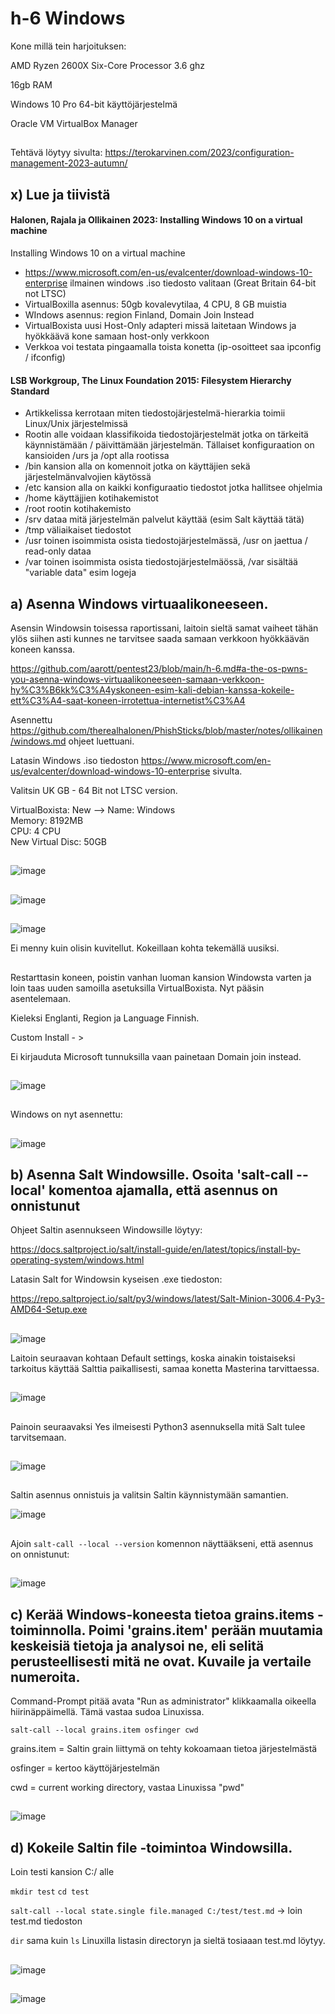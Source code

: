 # h-6  Windows

Kone millä tein harjoituksen:

AMD Ryzen 2600X Six-Core Processor 3.6 ghz  

16gb RAM  

Windows 10 Pro 64-bit käyttöjärjestelmä  

Oracle VM VirtualBox Manager  

##

Tehtävä löytyy sivulta: https://terokarvinen.com/2023/configuration-management-2023-autumn/

## x)  Lue ja tiivistä  

#### Halonen, Rajala ja Ollikainen 2023: Installing Windows 10 on a virtual machine  

Installing Windows 10 on a virtual machine  

-  https://www.microsoft.com/en-us/evalcenter/download-windows-10-enterprise  ilmainen windows .iso tiedosto valitaan (Great Britain 64-bit not LTSC)
-  VirtualBoxilla asennus: 50gb kovalevytilaa, 4 CPU, 8 GB muistia
-  WIndows asennus: region Finland, Domain Join Instead  
-  VirtualBoxista uusi Host-Only adapteri missä laitetaan Windows ja hyökkäävä kone samaan host-only verkkoon
-  Verkkoa voi testata pingaamalla toista konetta (ip-osoitteet saa ipconfig / ifconfig)

#### LSB Workgroup, The Linux Foundation 2015: Filesystem Hierarchy Standard 

-  Artikkelissa kerrotaan miten tiedostojärjestelmä-hierarkia toimii Linux/Unix järjestelmissä
-  Rootin alle voidaan klassifikoida tiedostojärjestelmät jotka on tärkeitä käynnistämään / päivittämään järjestelmän. Tällaiset konfiguraation on kansioiden /urs ja /opt alla rootissa
-  /bin kansion alla on komennoit jotka on käyttäjien sekä järjestelmänvalvojien käytössä
-  /etc kansion alla on kaikki konfiguraatio tiedostot jotka hallitsee ohjelmia
-  /home käyttäjjien kotihakemistot
-  /root rootin kotihakemisto
-  /srv dataa mitä järjestelmän palvelut käyttää (esim Salt käyttää tätä)
-  /tmp väliaikaiset tiedostot
-  /usr toinen isoimmista osista tiedostojärjestelmässä, /usr on jaettua / read-only dataa
-  /var toinen isoimmista osista tiedostojärjestelmäössä, /var sisältää "variable data" esim logeja
  

## a)  Asenna Windows virtuaalikoneeseen.  

Asensin Windowsin toisessa raportissani, laitoin sieltä samat vaiheet tähän ylös siihen asti kunnes ne tarvitsee saada samaan verkkoon hyökkäävän koneen kanssa. 

https://github.com/aarott/pentest23/blob/main/h-6.md#a-the-os-pwns-you-asenna-windows-virtuaalikoneeseen-samaan-verkkoon-hy%C3%B6kk%C3%A4yskoneen-esim-kali-debian-kanssa-kokeile-ett%C3%A4-saat-koneen-irrotettua-internetist%C3%A4

Asennettu https://github.com/therealhalonen/PhishSticks/blob/master/notes/ollikainen/windows.md ohjeet luettuani.  

Latasin Windows .iso tiedoston https://www.microsoft.com/en-us/evalcenter/download-windows-10-enterprise sivulta.  

Valitsin UK GB - 64 Bit not LTSC version.    

VirtualBoxista: New -->
Name: Windows  
Memory: 8192MB  
CPU: 4 CPU  
New Virtual Disc: 50GB   

##  

![image](https://github.com/aarott/pentest23/assets/78908566/97510de6-098b-4dc6-a23b-3a0e530072a6)  

##  

![image](https://github.com/aarott/pentest23/assets/78908566/5a82bc0c-810c-43c0-826b-f2a2894d5185)  

##  

![image](https://github.com/aarott/pentest23/assets/78908566/a647d35e-9172-4665-b05d-d00021268822)  

Ei menny kuin olisin kuvitellut. Kokeillaan kohta tekemällä uusiksi.  

##  

Restarttasin koneen, poistin vanhan luoman kansion Windowsta varten ja loin taas uuden samoilla asetuksilla VirtualBoxista. Nyt pääsin asentelemaan.  

Kieleksi Englanti, Region ja Language Finnish.  

Custom Install - >   

Ei kirjauduta Microsoft tunnuksilla vaan painetaan Domain join instead.  

##  

![image](https://github.com/aarott/pentest23/assets/78908566/ab4cc195-f736-47b1-b9f2-1915f21b0db5)  

##  

Windows on nyt asennettu: 

##

![image](https://github.com/aarott/pentest23/assets/78908566/5f4135b5-9031-4f23-a58d-34196af5325e)    

##  

## b) Asenna Salt Windowsille. Osoita 'salt-call --local' komentoa ajamalla, että asennus on onnistunut  

Ohjeet Saltin asennukseen Windowsille löytyy:  

https://docs.saltproject.io/salt/install-guide/en/latest/topics/install-by-operating-system/windows.html  

Latasin Salt for Windowsin kyseisen .exe tiedoston:  

https://repo.saltproject.io/salt/py3/windows/latest/Salt-Minion-3006.4-Py3-AMD64-Setup.exe  

## 

![image](https://github.com/aarott/palvelinten_hallinta/assets/78908566/c99b0023-1120-49a7-944c-362998a0ce12)  

Laitoin seuraavan kohtaan Default settings, koska ainakin toistaiseksi tarkoitus käyttää Salttia paikallisesti, samaa konetta Masterina tarvittaessa.  

##  

![image](https://github.com/aarott/palvelinten_hallinta/assets/78908566/ecf6c2df-3abf-4456-877d-0ce2a9f61969)  

## 

Painoin seuraavaksi Yes ilmeisesti Python3 asennuksella mitä Salt tulee tarvitsemaan.  

##  

![image](https://github.com/aarott/palvelinten_hallinta/assets/78908566/41c702e1-91c3-4226-b751-0a5a63930ef9)  

## 

Saltin asennus onnistuis ja valitsin Saltin käynnistymään samantien.  

![image](https://github.com/aarott/palvelinten_hallinta/assets/78908566/af47a7a4-1c4c-416b-92bb-2a45899d663d)  

##  

Ajoin `salt-call --local --version` komennon näyttääkseni, että asennus on onnistunut:  

##  

![image](https://github.com/aarott/palvelinten_hallinta/assets/78908566/37e41818-a6c5-439e-a9d5-70df6be3f6cb)  

## 

## c) Kerää Windows-koneesta tietoa grains.items -toiminnolla. Poimi 'grains.item' perään muutamia keskeisiä tietoja ja analysoi ne, eli selitä perusteellisesti mitä ne ovat. Kuvaile ja vertaile numeroita.

Command-Prompt pitää avata "Run as administrator" klikkaamalla oikeella hiirinäppäimellä. Tämä vastaa sudoa Linuxissa.  

`salt-call --local grains.item osfinger cwd` 

grains.item = Saltin grain liittymä on tehty kokoamaan tietoa järjestelmästä  

osfinger = kertoo käyttöjärjestelmän  

cwd = current working directory, vastaa Linuxissa "pwd"  

## 

![image](https://github.com/aarott/palvelinten_hallinta/assets/78908566/fe7d00c5-4412-42a8-845d-b12603851807)  

##  

## d) Kokeile Saltin file -toimintoa Windowsilla.  


Loin testi kansion C:/ alle 

`mkdir test` `cd test` 

`salt-call --local state.single file.managed C:/test/test.md`  -> loin test.md tiedoston  

`dir` sama kuin `ls` Linuxilla listasin directoryn ja sieltä tosiaaan test.md löytyy.  

## 

![image](https://github.com/aarott/palvelinten_hallinta/assets/78908566/29d0bf6c-a3e7-4793-a4f9-72c0cfeef353)  

##  

![image](https://github.com/aarott/palvelinten_hallinta/assets/78908566/559fdda6-8cb6-49f5-96f8-fef3c31f7d0b)  

##  























